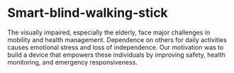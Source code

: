 # Smart-blind-walking-stick
The visually impaired, especially the elderly, face major challenges in mobility and health management. Dependence on others for daily activities causes emotional stress and loss of independence. Our motivation was to build a device that empowers these individuals by improving safety, health monitoring, and emergency responsiveness.
